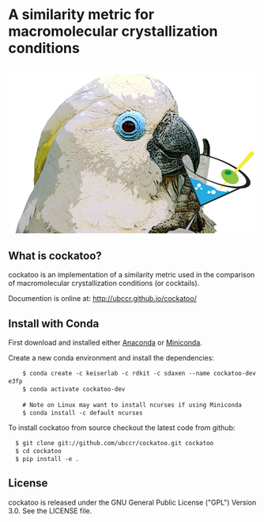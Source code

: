 # A similarity metric for macromolecular crystallization conditions

![alt text][logo]

## What is cockatoo?

cockatoo is an implementation of a similarity metric used in the comparison of
macromolecular crystallization conditions (or cocktails).

Documention is online at: http://ubccr.github.io/cockatoo/

## Install with Conda

First download and installed either [Anaconda](https://www.anaconda.com/distribution/) or
[Miniconda](https://docs.conda.io/en/latest/miniconda.html).

Create a new conda environment and install the dependencies:

```
    $ conda create -c keiserlab -c rdkit -c sdaxen --name cockatoo-dev e3fp
    $ conda activate cockatoo-dev

    # Note on Linux may want to install ncurses if using Miniconda
    $ conda install -c default ncurses
```

To install cockatoo from source checkout the latest code from github:

```
  $ git clone git://github.com/ubccr/cockatoo.git cockatoo
  $ cd cockatoo
  $ pip install -e .
```

## License

cockatoo is released under the GNU General Public License ("GPL") Version 3.0.
See the LICENSE file.

[logo]: docs/images/cockatoo-logo-lg.jpg "Cockatoo Logo"
